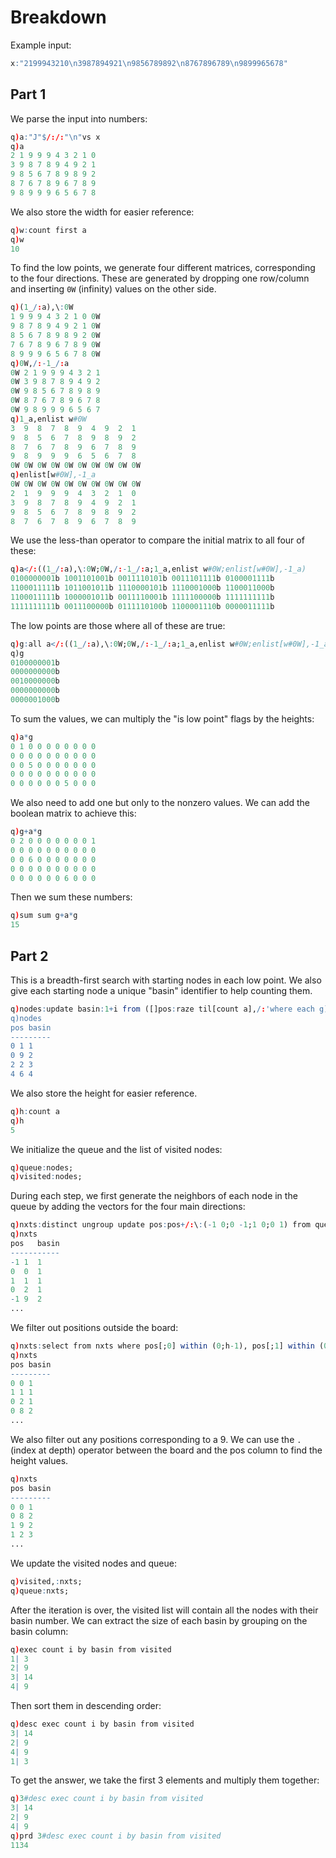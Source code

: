# Breakdown
Example input:
```q
x:"2199943210\n3987894921\n9856789892\n8767896789\n9899965678"
```

## Part 1
We parse the input into numbers:
```q
q)a:"J"$/:/:"\n"vs x
q)a
2 1 9 9 9 4 3 2 1 0
3 9 8 7 8 9 4 9 2 1
9 8 5 6 7 8 9 8 9 2
8 7 6 7 8 9 6 7 8 9
9 8 9 9 9 6 5 6 7 8
```

We also store the width for easier reference:
```q
q)w:count first a
q)w
10
```
To find the low points, we generate four different matrices, corresponding to the four directions.
These are generated by dropping one row/column and inserting `0W` (infinity) values on the other
side.
```q
q)(1_/:a),\:0W
1 9 9 9 4 3 2 1 0 0W
9 8 7 8 9 4 9 2 1 0W
8 5 6 7 8 9 8 9 2 0W
7 6 7 8 9 6 7 8 9 0W
8 9 9 9 6 5 6 7 8 0W
q)0W,/:-1_/:a
0W 2 1 9 9 9 4 3 2 1
0W 3 9 8 7 8 9 4 9 2
0W 9 8 5 6 7 8 9 8 9
0W 8 7 6 7 8 9 6 7 8
0W 9 8 9 9 9 6 5 6 7
q)1_a,enlist w#0W
3  9  8  7  8  9  4  9  2  1
9  8  5  6  7  8  9  8  9  2
8  7  6  7  8  9  6  7  8  9
9  8  9  9  9  6  5  6  7  8
0W 0W 0W 0W 0W 0W 0W 0W 0W 0W
q)enlist[w#0W],-1_a
0W 0W 0W 0W 0W 0W 0W 0W 0W 0W
2  1  9  9  9  4  3  2  1  0
3  9  8  7  8  9  4  9  2  1
9  8  5  6  7  8  9  8  9  2
8  7  6  7  8  9  6  7  8  9
```

We use the less-than operator to compare the initial matrix to all four of these:
```q
q)a</:((1_/:a),\:0W;0W,/:-1_/:a;1_a,enlist w#0W;enlist[w#0W],-1_a)
0100000001b 1001101001b 0011110101b 0011101111b 0100001111b
1100011111b 1011001011b 1110000101b 1110001000b 1100011000b
1100011111b 1000001011b 0011110001b 1111100000b 1111111111b
1111111111b 0011100000b 0111110100b 1100001110b 0000011111b
```
The low points are those where all of these are true:
```q
q)g:all a</:((1_/:a),\:0W;0W,/:-1_/:a;1_a,enlist w#0W;enlist[w#0W],-1_a)
q)g
0100000001b
0000000000b
0010000000b
0000000000b
0000001000b
```
To sum the values, we can multiply the "is low point" flags by the heights:

```q
q)a*g
0 1 0 0 0 0 0 0 0 0
0 0 0 0 0 0 0 0 0 0
0 0 5 0 0 0 0 0 0 0
0 0 0 0 0 0 0 0 0 0
0 0 0 0 0 0 5 0 0 0
```
We also need to add one but only to the nonzero values. We can add the boolean matrix to achieve
this:
```q
q)g+a*g
0 2 0 0 0 0 0 0 0 1
0 0 0 0 0 0 0 0 0 0
0 0 6 0 0 0 0 0 0 0
0 0 0 0 0 0 0 0 0 0
0 0 0 0 0 0 6 0 0 0
```
Then we sum these numbers:
```q
q)sum sum g+a*g
15
```

## Part 2
This is a breadth-first search with starting nodes in each low point. We also give each starting
node a unique "basin" identifier to help counting them.
```q
q)nodes:update basin:1+i from ([]pos:raze til[count a],/:'where each g);
q)nodes
pos basin
---------
0 1 1
0 9 2
2 2 3
4 6 4
```
We also store the height for easier reference.
```q
q)h:count a
q)h
5
```
We initialize the queue and the list of visited nodes:
```q
q)queue:nodes;
q)visited:nodes;
```
During each step, we first generate the neighbors of each node in the queue by adding the vectors
for the four main directions:
```q
q)nxts:distinct ungroup update pos:pos+/:\:(-1 0;0 -1;1 0;0 1) from queue
q)nxts
pos   basin
-----------
-1 1  1
0  0  1
1  1  1
0  2  1
-1 9  2
...
```
We filter out positions outside the board:
```q
q)nxts:select from nxts where pos[;0] within (0;h-1), pos[;1] within (0;w-1)
q)nxts
pos basin
---------
0 0 1
1 1 1
0 2 1
0 8 2
...
```
We also filter out any positions corresponding to a 9. We can use the `.` (index at depth) operator
between the board and the pos column to find the height values.
```q
q)nxts
pos basin
---------
0 0 1
0 8 2
1 9 2
1 2 3
...
```
We update the visited nodes and queue:
```q
q)visited,:nxts;
q)queue:nxts;
```
After the iteration is over, the visited list will contain all the nodes with their basin number.
We can extract the size of each basin by grouping on the basin column:
```q
q)exec count i by basin from visited
1| 3
2| 9
3| 14
4| 9
```
Then sort them in descending order:
```q
q)desc exec count i by basin from visited
3| 14
2| 9
4| 9
1| 3
```
To get the answer, we take the first 3 elements and multiply them together:
```q
q)3#desc exec count i by basin from visited
3| 14
2| 9
4| 9
q)prd 3#desc exec count i by basin from visited
1134
```
